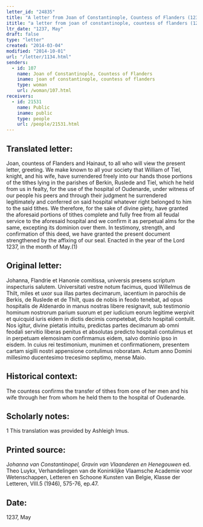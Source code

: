 ```yaml
---
letter_id: "24835"
title: "A letter from Joan of Constantinople, Countess of Flanders (1237, May)"
ititle: "a letter from joan of constantinople, countess of flanders (1237, may)"
ltr_date: "1237, May"
draft: false
type: "letter"
created: "2014-03-04"
modified: "2014-10-01"
url: "/letter/1134.html"
senders:
  - id: 107
    name: Joan of Constantinople, Countess of Flanders
    iname: joan of constantinople, countess of flanders
    type: woman
    url: /woman/107.html
receivers:
  - id: 21531
    name: Public
    iname: public
    type: people
    url: /people/21531.html
---
```

<h2> Translated letter:</h2>Joan, countess of Flanders and Hainaut, to all who will view the present letter, greeting.
	We make known to all your society that William of Tiel, knight, and his wife, have surrendered freely into our hands those portions of the tithes lying in the parishes of Berkin, Ruslede and Tiel, which he held from us in fealty, for the use of the hospital of Oudenarde, under witness of our people his peers and through their judgment he surrendered legitimately and conferred on said hospital whatever right belonged to him to the said tithes.
	We therefore, for the sake of divine piety, have granted the aforesaid portions of tithes complete and fully free from all feudal service to the aforesaid hospital and we confirm it as perpetual alms for the same, excepting its dominion over them.
	In testimony, strength, and confirmation of this deed, we have granted the present document strengthened by the affixing of our seal.
Enacted in the year of the Lord 1237, in the month of May.(1)
<h2 class="mt-4"> Original letter:</h2>Johanna, Flandrie et Hanonie comitissa, universis presens scriptum inspecturis salutem.
Universitati vestre notum facimus, quod Willelmus de Thilt, miles et uxor sua illas partes decimarum, iacentium in parochiis de Berkis, de Ruslede et de Thilt, quas de nobis in feodo tenebat, ad opus hospitalis de Aldenardo in manus nostras libere resignavit, sub testimonio hominum nostrorum parium suorum et per iudicium eorum legitime werpivit et quicquid iuris eidem in dictis decimis competebat, dicto hospitali contulit.
Nos igitur, divine pietatis intuitu, predictas partes decimarum ab omni feodali servitio liberas penitus et absolutas predicto hospitali contulimus et in perpetuam elemosinam confirmamus eidem, salvo dominio ipso in eisdem.
In cuius rei testimonium, munimen et confirmationem, presentem cartam sigilli nostri appensione contulimus roboratam.
Actum anno Domini millesimo ducentesimo trecesimo septimo, mense Maio.
<h2 class="mt-4"> Historical context:</h2>The countess confirms the transfer of tithes from one of her men and his wife through her from whom he held them to the hospital of Oudenarde.
<h2 class="mt-4"> Scholarly notes:</h2>1 This translation was provided by Ashleigh Imus.
<h2 class="mt-4"> Printed source:</h2><p>J<em>ohanna van Constantinopel, Gravin van Vlaanderen en Henegouwen</em> ed. Theo Luykx, Verhandelingen van de Koninklijke Vlaamsche Academie voor Wetenschappen, Letteren en Schoone Kunsten van Belgie, Klasse der Letteren, VIII.5 (1946), 575-76, ep.47.</p><h2 class="mt-4"> Date:</h2>1237, May